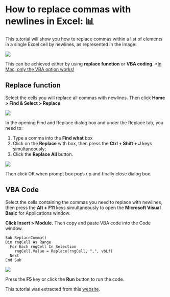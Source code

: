 # How to replace commas with newlines in Excel: :bar_chart:

This tutorial will show you how to replace commas within a list of elements in a single Excel cell by newlines, as represented in the image:

![](https://cdn.extendoffice.com/images/stories/doc-excel/dc-replace-commas-to-newline/doc-replace-commas-to-newline-1.png)

This can be achieved either by using **replace function** or **VBA coding**. \*<ins>In Mac, only the VBA option works!<ins/>

## Replace function

Select the cells you will replace all commas with newlines. Then click **Home > Find & Select > Replace**.

![](https://cdn.extendoffice.com/images/stories/doc-excel/dc-replace-commas-to-newline/doc-replace-commas-to-newline-2.png)

In the opening Find and Replace dialog box and under the Replace tab, you need to:

1. Type a comma into the **Find what** box
2. Click on the **Replace** with box, then press the **Ctrl + Shift + J** keys simultaneously;
3. Click the **Replace All** button.

![](https://cdn.extendoffice.com/images/stories/doc-excel/dc-replace-commas-to-newline/doc-replace-commas-to-newline-3.png)

Then click OK when prompt box pops up and finally close dialog box.

## VBA Code

Select the cells containing the commas you need to replace with newlines, then press the **Alt + F11** keys simultaneously to open the **Microsoft Visual Basic** for Applications window.

**Click Insert > Module.** Then copy and paste VBA code into the Code window.

````
Sub ReplaceComma()
Dim rngCell As Range
  For Each rngCell In Selection
    rngCell.Value = Replace(rngCell, ",", vbLf)
  Next
End Sub
````

![](https://cdn.extendoffice.com/images/stories/doc-excel/dc-replace-commas-to-newline/doc-replace-commas-to-newline-5.png)

Press the **F5** key or click the **Run** button to run the code.


This tutorial was extracted from this [website](https://www.extendoffice.com/documents/excel/4859-excel-replace-comma-with-newline-alt-enter.html).
